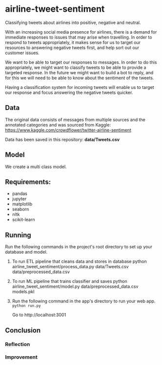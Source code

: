 # airline-tweet-sentiment
Classifying tweets about airlines into positive, negative and neutral. 

With an increasing social media presence for airlines, there is a demand for immediate responses to issues that may 
arise when travelling. In order to respond to tweets appropriately, it makes sense for us to target our resources to
 answering negative tweets first, and help sort out our customer issues. 

We want to be able to target our responses to messages. In order to do this appropriately, we might want 
to classify tweets to be able to provide a targeted response. In the future we might want to build a bot to reply, and 
for this we will need to be able to know about the sentiment of the tweets.

Having a classification system for incoming tweets will enable us to target our response and focus answering the 
negative tweets quicker.

## Data

The original data consists of messages from multiple sources and the annotated categories and was sourced from Kaggle:
https://www.kaggle.com/crowdflower/twitter-airline-sentiment

Data has been saved in this repository:
**data/Tweets.csv**

## Model

We create a multi class model.

## Requirements:
* pandas
* jupyter
* matplotlib
* seaborn
* nltk
* scikit-learn

## Running
Run the following commands in the project's root directory to set up your database and model.

1. To run ETL pipeline that cleans data and stores in database python airline_tweet_sentiment/process_data.py data/Tweets.csv data/preprocessed_data.csv
2. To run ML pipeline that trains classifier and saves python airline_tweet_sentiment/model.py data/preprocessed_data.csv models.pkl
3. Run the following command in the app's directory to run your web app. 
```python run.py```

    Go to http://localhost:3001

## Conclusion

### Reflection

### Improvement

